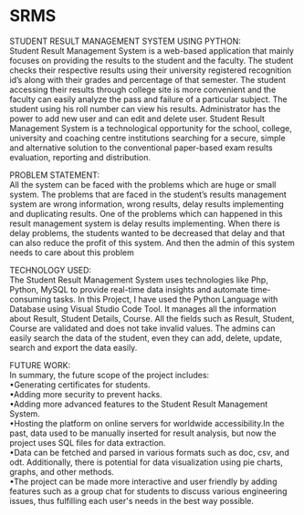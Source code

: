# SRMS
STUDENT RESULT MANAGEMENT SYSTEM USING PYTHON:<br> 
            Student Result Management System is a web-based application that mainly focuses on providing the results to the student and the faculty. The student checks their respective results using their university registered recognition id’s along with their grades and percentage of that semester. The student accessing their results through college site is more convenient and the faculty can easily analyze the pass and failure of a particular subject. The student using his roll number can view his results. Administrator has the power to add new user and can edit and delete user. Student Result Management System is a technological opportunity for the school, college, university and coaching centre institutions searching for a secure, simple and alternative solution to the conventional paper-based exam results evaluation, reporting and distribution.

PROBLEM STATEMENT:<br>
            All the system can be faced with the problems which are huge or small system. The problems that are faced in the student’s results  management   system are  wrong information, wrong results, delay results implementing and duplicating results. One of the problems which can happened in this result management system is delay results implementing. When there is delay problems, the students wanted to be decreased that delay and that can also reduce the profit
of this system. And then the admin of this system needs to care about this problem

TECHNOLOGY USED:<br>
 	The Student Result Management System uses technologies like Php, Python, MySQL to provide real-time data insights and automate time-consuming tasks. In this Project, I have used the Python Language with Database using Visual Studio Code Tool. It manages all the information about Result, Student Details, Course. All the fields such as Result, Student, Course are validated and does not take invalid values. The admins can easily search the data of the student, even they can add, delete, update, search and export the data easily. 
           
FUTURE WORK:<br>
      In summary, the future scope of the project includes:<br>
•Generating certificates for students.<br>
•Adding more security to prevent hacks.<br>
•Adding more advanced features to the Student Result Management System.<br>
•Hosting the platform on online servers for worldwide accessibility.In the past, data used to be manually inserted for result analysis, but now the project uses SQL files for data extraction.<br>
•Data can be fetched and parsed in various formats such as doc, csv, and odt. Additionally, there is potential for data visualization using pie charts, graphs, and other methods. <br>
•The project can be made more interactive and user friendly by adding features such as a group chat for students to discuss various engineering issues, thus fulfilling each user's needs in the best way possible.


